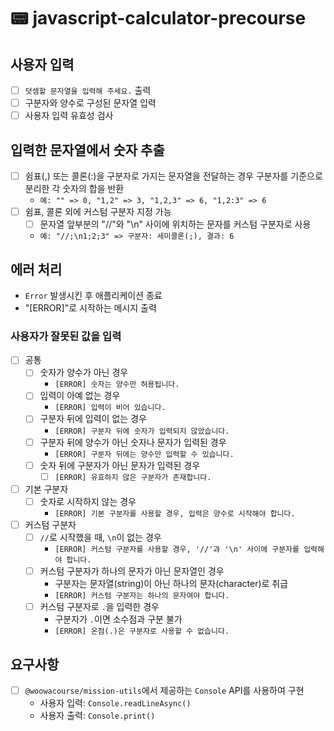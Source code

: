 # 📟 javascript-calculator-precourse

## 사용자 입력

- [ ] `덧셈할 문자열을 입력해 주세요.` 출력
- [ ] 구분자와 양수로 구성된 문자열 입력
- [ ] 사용자 입력 유효성 검사

## 입력한 문자열에서 숫자 추출

- [ ] 쉼표(,) 또는 콜론(:)을 구분자로 가지는 문자열을 전달하는 경우 구분자를 기준으로 분리한 각 숫자의 합을 반환
  - `예: "" => 0, "1,2" => 3, "1,2,3" => 6, "1,2:3" => 6`
- [ ] 쉼표, 콜론 외에 커스텀 구분자 지정 가능
  - [ ] 문자열 앞부분의 "//"와 "\n" 사이에 위치하는 문자를 커스텀 구분자로 사용
  - `예: "//;\n1;2;3" => 구분자: 세미콜론(;), 결과: 6`

## 에러 처리

- `Error` 발생시킨 후 애플리케이션 종료
- "[ERROR]"로 시작하는 메시지 출력

### 사용자가 잘못된 값을 입력

- [ ] 공통
  - [ ] 숫자가 양수가 아닌 경우
    - `[ERROR] 숫자는 양수만 허용됩니다.`
  - [ ] 입력이 아예 없는 경우
    - `[ERROR] 입력이 비어 있습니다.`
  - [ ] 구분자 뒤에 입력이 없는 경우
    - `[ERROR] 구분자 뒤에 숫자가 입력되지 않았습니다.`
  - [ ] 구분자 뒤에 양수가 아닌 숫자나 문자가 입력된 경우
    - `[ERROR] 구분자 뒤에는 양수만 입력할 수 있습니다.`
  - [ ] 숫자 뒤에 구분자가 아닌 문자가 입력된 경우
    - [ ] `[ERROR] 유효하지 않은 구분자가 존재합니다.`
- [ ] 기본 구분자
  - [ ] 숫자로 시작하지 않는 경우
    - `[ERROR] 기본 구분자를 사용할 경우, 입력은 양수로 시작해야 합니다.`
- [ ] 커스텀 구분자
  - [ ] `//`로 시작했을 때, `\n`이 없는 경우
    - `[ERROR] 커스텀 구분자를 사용할 경우, '//'과 '\n' 사이에 구분자를 입력해야 합니다.`
  - [ ] 커스텀 구분자가 하나의 문자가 아닌 문자열인 경우
    - 구분자는 문자열(string)이 아닌 하나의 문자(character)로 취급
    - `[ERROR] 커스텀 구분자는 하나의 문자여야 합니다.`
  - [ ] 커스텀 구분자로 `.`을 입력한 경우
    - 구분자가 `.`이면 소수점과 구분 불가
    - `[ERROR] 온점(.)은 구분자로 사용할 수 없습니다.`

## 요구사항

- [ ] `@woowacourse/mission-utils`에서 제공하는 `Console` API를 사용하여 구현
  - 사용자 입력: `Console.readLineAsync()`
  - 사용자 출력: `Console.print()`
